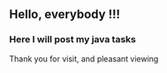 ## Hello, everybody !!!
### Here I will post my java tasks
Thank you for visit, and pleasant viewing
